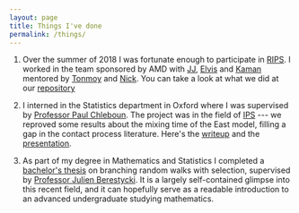 ```yaml
---
layout: page
title: Things I've done
permalink: /things/
---
```

1. Over the summer of 2018 I was fortunate enough to participate in [RIPS](http://www.ipam.ucla.edu/programs/student-research-programs/research-in-industrial-projects-for-students-rips-2018/). I worked in the team sponsored by AMD with [JJ](https://www.linkedin.com/in/jiajing-guan-a5606379/), [Elvis](https://www.linkedin.com/in/elvis-nunez-ba7666102/) and [Kaman](http://kaman.phamdo.com/) mentored by [Tonmoy](https://www.linkedin.com/in/tonmoy-monsoor-5730a82b/) and [Nick](https://www.linkedin.com/in/nicholasmalaya/). You can take a look at what we did at our [repository](https://github.com/AMD-RIPS/RL-2018)
<!-- &nbsp;  -->

2. I interned in the Statistics department in Oxford where I was supervised by [Professor Paul Chleboun](https://warwick.ac.uk/fac/sci/statistics/staff/academic-research/chleboun/). The project was in the field of [IPS](https://en.wikipedia.org/wiki/Interacting_particle_system)  --- we reproved some results about the mixing time of the East model, filling a gap in the contact process literature. Here's the [writeup](https://github.com/PatrikGerber/East-process/blob/master/East_process.pdf) and the [presentation](https://github.com/PatrikGerber/East-process/blob/master/East_process_presentation.pdf). 

3. As part of my degree in Mathematics and Statistics I completed a [bachelor's thesis](https://github.com/PatrikGerber/BRWs/blob/master/FINAL/final_version.pdf) on branching random walks with selection, supervised by [Professor Julien Berestycki](https://www.stats.ox.ac.uk/all-people/julien-berestycki/). It is a largely self-contained glimpse into this recent field, and it can hopefully serve as a readable introduction to an advanced undergraduate studying mathematics. 